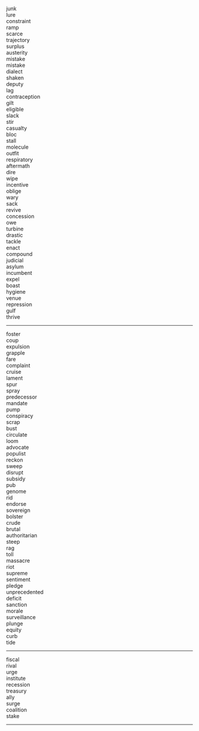 junk \
lure \
constraint \
ramp \
scarce \
trajectory\
surplus \
austerity \
mistake \
mistake \
dialect \
shaken \
deputy \
lag \
contraception \
gilt \
eligible \
slack \
stir \
casualty \
bloc \
stall \
molecule \
outfit \
respiratory \
aftermath \
dire \
wipe \
incentive \
oblige \
wary \
sack \
revive \
concession \
owe \
turbine \
drastic \
tackle \
enact \
compound \
judicial \
asylum \
incumbent \
expel \
boast \
hygiene \
venue \
repression \
gulf \
thrive

----








foster \
coup \
expulsion \
grapple \
fare \
complaint \
cruise \
lament \
spur \
spray \
predecessor \
mandate \
pump \
conspiracy \
scrap \
bust \
circulate \
loom \
advocate \
populist \
reckon \
sweep \
disrupt \
subsidy \
pub \
genome \
rid \
endorse \
sovereign \
bolster \
crude \
brutal \
authoritarian \
steep \
rag \
toll \
massacre \
riot \
supreme \
sentiment \
pledge \
unprecedented \
deficit \
sanction \
morale \
surveillance \
plunge \
equity \
curb \
tide

----

fiscal \
rival \
urge \
institute \
recession \
treasury \
ally \
surge \
coalition \
stake

----

